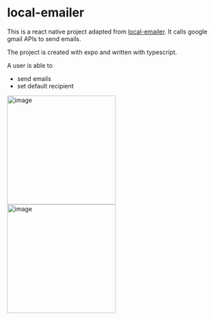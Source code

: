 # local-emailer
This is a react native project adapted from [local-emailer](https://github.com/champgm/local-emailer).
It calls google gmail APIs to send emails.

The project is created with expo and written with typescript.

A user is able to
* send emails
* set default recipient


<img width="254" alt="image" src="https://github.com/zhna123/local-emailer/assets/7015945/d149d626-aa01-4437-921a-335c820b2927">

<img width="254" alt="image" src="https://github.com/zhna123/local-emailer/assets/7015945/89f14f51-b661-4527-a7a0-c9931979308d">

